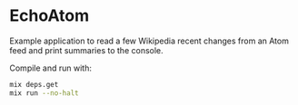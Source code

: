 # EchoAtom

Example application to read a few Wikipedia recent changes from an Atom feed
and print summaries to the console.

Compile and run with:
```bash
mix deps.get
mix run --no-halt
```
